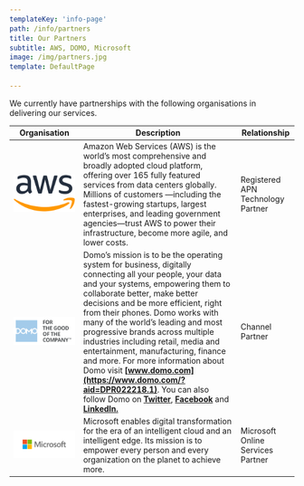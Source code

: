 ```yaml
---
templateKey: 'info-page'
path: /info/partners
title: Our Partners
subtitle: AWS, DOMO, Microsoft
image: /img/partners.jpg
template: DefaultPage

---
```

We currently have partnerships with the following organisations in delivering our services.

| **Organisation**                                                                           | **Description**                                                                                                                                                                                                                                                                                                                                                                                                                                                                                                                                                                                                                                                                                                                                                                                                                                                                                                                                                                                                                                                                                                                                                                                                                                                                                                                                                                                                                                                                            | **Relationship**                  |
| ------------------------------------------------------------------------------------------ | ------------------------------------------------------------------------------------------------------------------------------------------------------------------------------------------------------------------------------------------------------------------------------------------------------------------------------------------------------------------------------------------------------------------------------------------------------------------------------------------------------------------------------------------------------------------------------------------------------------------------------------------------------------------------------------------------------------------------------------------------------------------------------------------------------------------------------------------------------------------------------------------------------------------------------------------------------------------------------------------------------------------------------------------------------------------------------------------------------------------------------------------------------------------------------------------------------------------------------------------------------------------------------------------------------------------------------------------------------------------------------------------------------------------------------------------------------------------------------------------ | --------------------------------- |
| ![AWS](/img/aws.png)             | Amazon Web Services (AWS) is the world’s most comprehensive and broadly adopted cloud platform, offering over 165 fully featured services from data centers globally. Millions of customers —including the fastest-growing startups, largest enterprises, and leading government agencies—trust AWS to power their infrastructure, become more agile, and lower costs.                                                                                                                                                                                                                                                                                                                                                                                                                                                                                                                                                                                                                                                                                                                                                                                                                                                                                                                                                                                                                                                                                                                     | Registered APN Technology Partner |
| ![DOMO](/img/domo.png)       | Domo’s mission is to be the operating system for business, digitally connecting all your people, your data and your systems, empowering them to collaborate better, make better decisions and be more efficient, right from their phones. Domo works with many of the world’s leading and most progressive brands across multiple industries including retail, media and entertainment, manufacturing, finance and more. For more information about Domo visit **[www.domo.com](https://www.domo.com/?aid=DPR022218.1)**. You can also follow Domo on **[Twitter](https://urldefense.proofpoint.com/v2/url?u=https-3A__twitter.com_domotalk-3Faid-3D100151521&d=DwMFaQ&c=pfK1XwE45S3CTx_UtKM9kg&r=IHfLuc72D7QKcOCBvk7gF77FhpnMqLqnSg4GQ_ZGiDY&m=D3oftEgKLtVXLsKsIk5Gw7w8pia8pzRWwysGfLXY3uA&s=FMCcojC9IVB3Vyc9zEXkPmlG37ZQCCFF02SMc9Uv3SA&e=)**, **[Facebook](https://urldefense.proofpoint.com/v2/url?u=https-3A__www.facebook.com_domoHQ-3Faid-3D100151522&d=DwMFaQ&c=pfK1XwE45S3CTx_UtKM9kg&r=IHfLuc72D7QKcOCBvk7gF77FhpnMqLqnSg4GQ_ZGiDY&m=D3oftEgKLtVXLsKsIk5Gw7w8pia8pzRWwysGfLXY3uA&s=F7ztgzUzWobfAew0XKtJedChj-tsrhBkfxlcFSSccX4&e=)** and **[LinkedIn.](https://urldefense.proofpoint.com/v2/url?u=https-3A__www.linkedin.com_company_domo-2Dinc-2D_-3Ftrk-3Dtop-5Fnav-5Fhome-26aid-3D100151523&d=DwMFaQ&c=pfK1XwE45S3CTx_UtKM9kg&r=IHfLuc72D7QKcOCBvk7gF77FhpnMqLqnSg4GQ_ZGiDY&m=D3oftEgKLtVXLsKsIk5Gw7w8pia8pzRWwysGfLXY3uA&s=-45U241wJLu20lUfKTdPRUM_UiCci0-R6Bdzqz8VsUM&e=)** | Channel Partner                   |
| ![Microsoft](/img/microsoft.png) | Microsoft enables digital transformation for the era of an intelligent cloud and an intelligent edge. Its mission is to empower every person and every organization on the planet to achieve more.                                                                                                                                                                                                                                                                                                                                                                                                                                                                                                                                                                                                                                                                                                                                                                                                                                                                                                                                                                                                                                                                                                                                                                                                                                                                                         | Microsoft Online Services Partner |